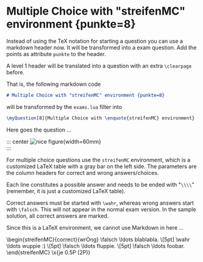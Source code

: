 
# Multiple Choice with "streifenMC" environment {punkte=8}

Instead of using the TeX notation for starting a question you can use
a markdown header now. It will be transformed into a exam question. Add
the points as attribute `punkte` to the header.

A level 1 header will be translated into a question with an extra
`\clearpage` before.

That is, the following markdown code
```markdown
# Multiple Choice with "streifenMC" environment {punkte=8}
```
will be transformed by the `exams.lua` filter into
```latex
\myQuestion[8]{Multiple Choice with \enquote{streifenMC} environment}
```

Here goes the question ...

::: center
![nice figure](figs/somefig){width=60mm}\
:::

For multiple choice questions use the `streifenMC` environment, which is a
customized LaTeX table with a gray bar on the left side. The parameters are
the column headers for correct and wrong answers/choices.

Each line constitutes a possible answer and needs to be ended with "`\\\\`"
(remember, it is just a customized LaTeX table).

Correct answers must be started with `\wahr`, whereas wrong answers start
with `\falsch`. This will not appear in the normal exam version. In the sample
solution, all correct answers are marked.

Since this is a LaTeX environment, we cannot use Markdown in here ...


\begin{streifenMC}{correct}{wrOng}
    \falsch \ldots blablabla. \\[5pt]
    \wahr \ldots wuppie :) \\[5pt]
    \falsch \ldots fluppie. \\[5pt]
    \falsch \ldots foobar.
\end{streifenMC}
\x{je 0.5P (2P)}



